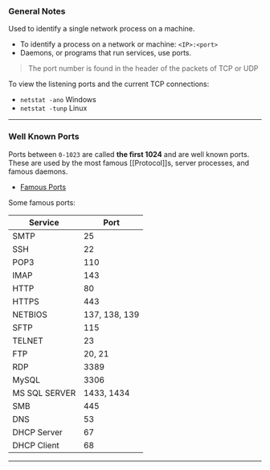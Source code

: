 ### General Notes

Used to identify a single network process on a machine.
- To identify a process on a network or machine: `<IP>:<port>`
- Daemons, or programs that run services, use ports.

> The port number is found in the header of the packets of TCP or UDP

To view the listening ports and the current TCP connections:
* `netstat -ano` Windows
* `netstat -tunp` Linux

---
### Well Known Ports

Ports between `0-1023` are called **the first 1024** and are well known ports. These are used by the most famous [[Protocol]]s, server processes, and famous daemons.
- [Famous Ports](http://www.iana.org/assignments/service-names-port-numbers/service-names-port-numbers.xhtml)

Some famous ports:

| Service       | Port          |
| ------------- | ------------- |
| SMTP          | 25            |
| SSH           | 22            |
| POP3          | 110           |
| IMAP          | 143           |
| HTTP          | 80            |
| HTTPS         | 443           |
| NETBIOS       | 137, 138, 139 |
| SFTP          | 115           |
| TELNET        | 23            |
| FTP           | 20, 21        |
| RDP           | 3389          |
| MySQL         | 3306          |
| MS SQL SERVER | 1433, 1434    |
| SMB           | 445           |
| DNS           | 53            |
| DHCP Server   | 67            |
| DHCP Client   | 68            |

---
